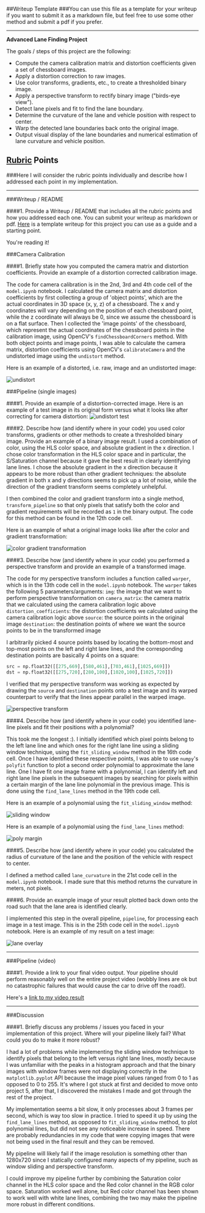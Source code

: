 ##Writeup Template
###You can use this file as a template for your writeup if you want to submit it as a markdown file, but feel free to use some other method and submit a pdf if you prefer.

---

**Advanced Lane Finding Project**

The goals / steps of this project are the following:

* Compute the camera calibration matrix and distortion coefficients given a set of chessboard images.
* Apply a distortion correction to raw images.
* Use color transforms, gradients, etc., to create a thresholded binary image.
* Apply a perspective transform to rectify binary image ("birds-eye view").
* Detect lane pixels and fit to find the lane boundary.
* Determine the curvature of the lane and vehicle position with respect to center.
* Warp the detected lane boundaries back onto the original image.
* Output visual display of the lane boundaries and numerical estimation of lane curvature and vehicle position.

[//]: # (Image References)

[image1]: ./write_up_images/image1.png "Undistorted Chessboard"
[image2]: ./write_up_images/image2.png "Undistorted Car Image"
[image3]: ./write_up_images/image3.png "Binary Example"
[image4]: ./write_up_images/image4.png "Warp Example"
[image5]: ./write_up_images/image5.png "Sliding Window"
[image6]: ./write_up_images/image6.png "Lane Polynomial"
[image7]: ./write_up_images/image7.png "Output"
[video1]: ./project_video_output.mp4 "Video"

## [Rubric](https://review.udacity.com/#!/rubrics/571/view) Points
###Here I will consider the rubric points individually and describe how I addressed each point in my implementation.  

---
###Writeup / README

####1. Provide a Writeup / README that includes all the rubric points and how you addressed each one.  You can submit your writeup as markdown or pdf.  [Here](https://github.com/udacity/CarND-Advanced-Lane-Lines/blob/master/writeup_template.md) is a template writeup for this project you can use as a guide and a starting point.  

You're reading it!

###Camera Calibration

####1. Briefly state how you computed the camera matrix and distortion coefficients. Provide an example of a distortion corrected calibration image.

The code for camera calibration is in the 2nd, 3rd and 4th code cell of the `model.ipynb` notebook. I calculated the camera matrix and distortion coefficients by first collecting a group of 'object points', which are the actual coordinates in 3D space (x, y, z) of a chessboard. The x and y coordinates will vary depending on the position of each chessboard point, while the z coordinate will always be 0, since we assume the chessboard is on a flat surface. Then I collected the 'image points' of the chessboard, which represent the actual coordinates of the chessboard points in the calibration image, using OpenCV's `findChessboardCorners` method. With both object points and image points, I was able to calculate the camera matrix, distortion coefficients using OpenCV's `calibrateCamera` and the undistorted image using the `undistort` method.

Here is an example of a distorted, i.e. raw, image and an undistorted image:

![undistort][image1]

###Pipeline (single images)

####1. Provide an example of a distortion-corrected image.
Here is an example of a test image in its original form versus what it looks like after correcting for camera distortion:
![undistort test][image2]

####2. Describe how (and identify where in your code) you used color transforms, gradients or other methods to create a thresholded binary image.  Provide an example of a binary image result.
I used a combination of color, using the HLS color space, and absolute gradient in the x direction. I chose color transformation in the HLS color space and in particular, the S/Saturation channel because it gave the best result in clearly identifying lane lines. I chose the absolute gradient in the x direction because it appears to be more robust than other gradient techniques: the absolute gradient in both x and y directions seems to pick up a lot of noise, while the direction of the gradient transform seems completely unhelpful.

I then combined the color and gradient transform into a single method, `transform_pipeline` so that only pixels that satisfy both the color and gradient requirements will be recorded as `1` in the binary output. The code for this method can be found in the 12th code cell.

Here is an example of what a original image looks like after the color and gradient transformation:

![color gradient transformation][image3]

####3. Describe how (and identify where in your code) you performed a perspective transform and provide an example of a transformed image.

The code for my perspective transform includes a function called `warper`, which is in the 13th code cell in the `model.ipynb` notebook. The `warper` takes the following 5 parameters/arguments: 
`img`: the image that we want to perform perspective transformation on
`camera_matrix`: the camera matrix that we calculated using the camera calibration logic above
`distortion_coefficients`: the distortion coefficients we calculated using the camera calibration logic above
`source`: the source points in the original image
`destination`: the destination points of where we want the source points to be in the transformed image

I arbitrarily picked 4 source points based by locating the bottom-most and top-most points on the left and right lane lines, and the corresponding destination points are basically 4 points on a square:

```python
src = np.float32([[275,669],[580,461],[703,461],[1025,669]])
dst = np.float32([[275,720],[280,100],[1020,100],[1025,720]])
```

I verified that my perspective transform was working as expected by drawing the `source` and `destination` points onto a test image and its warped counterpart to verify that the lines appear parallel in the warped image.

![perspective transform][image4]

####4. Describe how (and identify where in your code) you identified lane-line pixels and fit their positions with a polynomial?

This took me the longest :). I initially identified which pixel points belong to the left lane line and which ones for the right lane line using a sliding window technique, using the `fit_sliding_window` method in the 16th code cell. Once I have identified these respective points, I was able to use `numpy`'s `polyfit` function to plot a second order polynomial to approximate the lane line. One I have fit one image frame with a polynomial, I can identify left and right lane line pixels in the subsequent images by searching for pixels within a certain margin of the lane line polynomial in the previous image. This is done using the `find_lane_lines` method in the 19th code cell.

Here is an example of a polynomial using the `fit_sliding_window` method:

![sliding window][image5]

Here is an example of a polynomial using the `find_lane_lines` method:

![poly margin][image6]

####5. Describe how (and identify where in your code) you calculated the radius of curvature of the lane and the position of the vehicle with respect to center.

I defined a method called `lane_curvature` in the 21st code cell in the `model.ipynb` notebook. I made sure that this method returns the curvature in meters, not pixels.

####6. Provide an example image of your result plotted back down onto the road such that the lane area is identified clearly.

I implemented this step in the overall pipeline, `pipeline`, for processing each image in a test image. This is in the 25th code cell in the `model.ipynb` notebook. Here is an example of my result on a test image:

![lane overlay][image7]

---

###Pipeline (video)

####1. Provide a link to your final video output.  Your pipeline should perform reasonably well on the entire project video (wobbly lines are ok but no catastrophic failures that would cause the car to drive off the road!).

Here's a [link to my video result](./project_video_output.mp4)

---

###Discussion

####1. Briefly discuss any problems / issues you faced in your implementation of this project.  Where will your pipeline likely fail?  What could you do to make it more robust?

I had a lot of problems while implementing the sliding window technique to identify pixels that belong to the left versus right lane lines, mostly because I was unfamiliar with the peaks in a histogram approach and that the binary images with window frames were not displaying correctly in the `matplotlib.pyplot` API because the image pixel values ranged from 0 to 1 as opposed to 0 to 255. It's where I got stuck at first and decided to move onto project 5, after that, I discovered the mistakes I made and got through the rest of the project.

My implementation seems a bit slow, it only processes about 3 frames per second, which is way too slow in practice. I tried to speed it up by using the `find_lane_lines` method, as opposed to `fit_sliding_window` method, to plot polynomial lines, but did not see any noticeable increase in speed. There are probably redundancies in my code that were copying images that were not being used in the final result and they can be removed.

My pipeline will likely fail if the image resolution is something other than 1280x720 since I statically configured many aspects of my pipeline, such as window sliding and perspective transform.

I could improve my pipeline further by combining the Saturation color channel in the HLS color space and the Red color channel in the RGB color space. Saturation worked well alone, but Red color channel has been shown to work well with white lane lines, combining the two may make the pipeline more robust in different conditions.
